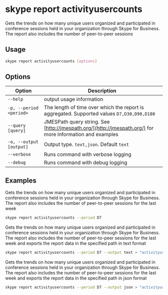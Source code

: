 # skype report activityusercounts

Gets the trends on how many unique users organized and participated in conference sessions held in your organization through Skype for Business. The report also includes the number of peer-to-peer sessions

## Usage

```sh
skype report activityusercounts [options]
```

## Options

Option|Description
------|-----------
`--help`|output usage information
`-p, --period <period>`|The length of time over which the report is aggregated. Supported values `D7,D30,D90,D180`
`--query [query]`|JMESPath query string. See [http://jmespath.org/](http://jmespath.org/) for more information and examples
`-o, --output [output]`|Output type. `text,json`. Default `text`
`--verbose`|Runs command with verbose logging
`--debug`|Runs command with debug logging

## Examples

Gets the trends on how many unique users organized and participated in conference sessions held in your organization through Skype for Business. The report also includes the number of peer-to-peer sessions for the last week

```sh
skype report activityusercounts --period D7
```

Gets the trends on how many unique users organized and participated in conference sessions held in your organization through Skype for Business. The report also includes the number of peer-to-peer sessions for the last week and exports the report data in the specified path in text format

```sh
skype report activityusercounts --period D7 --output text > "activityusercounts.txt"
```

Gets the trends on how many unique users organized and participated in conference sessions held in your organization through Skype for Business. The report also includes the number of peer-to-peer sessions for the last week and exports the report data in the specified path in json format

```sh
skype report activityusercounts --period D7 --output json > "activityusercounts.json"
```
